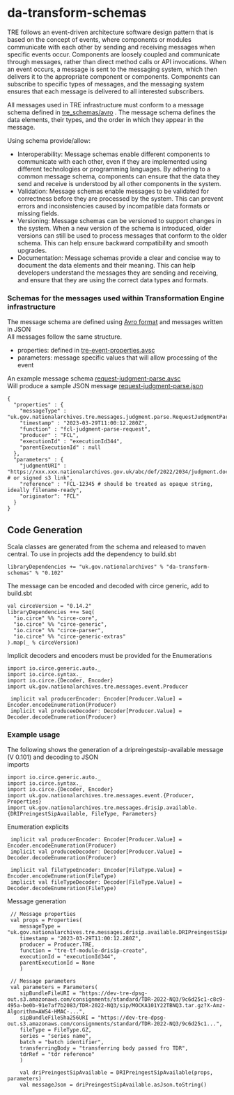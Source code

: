 # da-transform-schemas
TRE follows an event-driven architecture software design pattern that is based on the concept of events,
where components or modules communicate with each other by sending and receiving messages when specific
events occur. Components are loosely coupled and communicate through messages, rather than direct method
calls or API invocations. When an event occurs, a message is sent to the messaging system, which then
delivers it to the appropriate component or components. Components can subscribe to specific types of
messages, and the messaging system ensures that each message is delivered to all interested subscribers.  

All messages used in TRE infrastructure must conform to a message schema defined in [tre_schemas/avro](https://github.com/nationalarchives/da-transform-schemas/tree/main/tre_schemas/avro) . The message schema defines the data elements, their types, and the order in which they appear in the message.

Using schema provide/allow:  
- Interoperability: Message schemas enable different components to communicate with each other, even if they are implemented using different technologies or programming languages. By adhering to a common message schema, components can ensure that the data they send and receive is understood by all other components in the system.
- Validation: Message schemas enable messages to be validated for correctness before they are processed by the system. This can prevent errors and inconsistencies caused by incompatible data formats or missing fields.
- Versioning: Message schemas can be versioned to support changes in the system. When a new version of the schema is introduced, older versions can still be used to process messages that conform to the older schema. This can help ensure backward compatibility and smooth upgrades.
- Documentation: Message schemas provide a clear and concise way to document the data elements and their meaning. This can help developers understand the messages they are sending and receiving, and ensure that they are using the correct data types and formats.  

### Schemas for the messages used within Transformation Engine infrastructure
The message schema are defined using [Avro format](https://avro.apache.org/) and messages written in JSON  
All messages follow the same structure.  
- properties: defined in [tre-event-properties.avsc](https://github.com/nationalarchives/da-transform-schemas/blob/main/tre_schemas/avro/tre-event-properties.avsc)
- parameters: message specific values that will allow processing of the event 

An example message schema [request-judgment-parse.avsc](https://github.com/nationalarchives/da-transform-schemas/blob/main/tre_schemas/avro/request-judgment-parse.avsc)  
Will produce a sample JSON message [request-judgment-parse.json](https://github.com/nationalarchives/da-transform-schemas/blob/main/json-examples-new-schema/request-judgment-parse.json)


```
{
  "properties" : {
    "messageType" : "uk.gov.nationalarchives.tre.messages.judgment.parse.RequestJudgmentParse",
    "timestamp" : "2023-03-29T11:00:12.280Z",
    "function" : "fcl-judgment-parse-request",
    "producer" : "FCL",
    "executionId" : "executionId344",
    "parentExecutionId" : null
  },
  "parameters" : {
    "judgmentURI" : "https://xxx.xxx.nationalarchives.gov.uk/abc/def/2022/2034/judgment.docx # or signed s3 link",
    "reference" : "FCL-12345 # should be treated as opaque string, ideally filename-ready",
    "originator": "FCL"
  }
}
```

## Code Generation
Scala classes are generated from the schema and released to maven central. To use in projects add the dependency to build.sbt  
```
libraryDependencies += "uk.gov.nationalarchives" % "da-transform-schemas" % "0.102"
```

The message can be encoded and decoded with circe generic, add to build.sbt
```
val circeVersion = "0.14.2"
libraryDependencies ++= Seq(
  "io.circe" %% "circe-core",
  "io.circe" %% "circe-generic",
  "io.circe" %% "circe-parser",
  "io.circe" %% "circe-generic-extras"
).map(_ % circeVersion)
```

Implicit decoders and encoders must be provided for the Enumerations
```
import io.circe.generic.auto._
import io.circe.syntax._
import io.circe.{Decoder, Encoder}
import uk.gov.nationalarchives.tre.messages.event.Producer

 implicit val producerEncoder: Encoder[Producer.Value] = Encoder.encodeEnumeration(Producer)
 implicit val produceeDecoder: Decoder[Producer.Value] = Decoder.decodeEnumeration(Producer)
```
### Example usage
The following shows the generation of a dripreingestsip-available message (V 0.101) and decoding to JSON  
imports 
```
import io.circe.generic.auto._
import io.circe.syntax._
import io.circe.{Decoder, Encoder}
import uk.gov.nationalarchives.tre.messages.event.{Producer, Properties}
import uk.gov.nationalarchives.tre.messages.drisip.available.{DRIPreingestSipAvailable, FileType, Parameters}
```
Enumeration explicits
```
 implicit val producerEncoder: Encoder[Producer.Value] = Encoder.encodeEnumeration(Producer)
 implicit val produceeDecoder: Decoder[Producer.Value] = Decoder.decodeEnumeration(Producer)
 
 implicit val fileTypeEncoder: Encoder[FileType.Value] = Encoder.encodeEnumeration(FileType)
 implicit val fileTypeDecoder: Decoder[FileType.Value] = Decoder.decodeEnumeration(FileType)
 ```
Message generation
```
 // Message properties
 val props = Properties(
    messageType = "uk.gov.nationalarchives.tre.messages.drisip.available.DRIPreingestSipAvailable",
    timestamp = "2023-03-29T11:00:12.280Z",
    producer = Producer.TRE,
    function = "tre-tf-module-drisip-create",
    executionId = "executionId344",
    parentExecutionId = None
    )
 
 // Message parameters
 val parameters = Parameters(
    sipBundleFileURI = "https://dev-tre-dpsg-out.s3.amazonaws.com/consignments/standard/TDR-2022-NQ3/9c6d25c1-c8c9-495a-be0b-91e7af7b2083/TDR-2022-NQ3/sip/MOCKA101Y22TBNQ3.tar.gz?X-Amz-Algorithm=AWS4-HMAC-...",
    sipBundleFileSha256URI = "https://dev-tre-dpsg-out.s3.amazonaws.com/consignments/standard/TDR-2022-NQ3/9c6d25c1...",
    fileType = FileType.GZ,
    series = "series name",
    batch = "batch identifier",
    transferringBody = "transferring body passed fro TDR",
    tdrRef = "tdr reference"
    )

    val driPreingestSipAvailable = DRIPreingestSipAvailable(props, parameters)
    val messageJson = driPreingestSipAvailable.asJson.toString()
```







